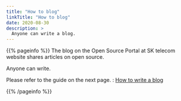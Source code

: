 ```yaml
---
title: "How to blog"
linkTitle: "How to blog"
date: 2020-08-30
description: >
  Anyone can write a blog.
---
```


{{% pageinfo %}}
The blog on the Open Source Portal at SK telecom website shares articles on open source.

Anyone can write.

Please refer to the guide on the next page. : [How to write a blog](https://github.com/sktelecom/sktelecom.github.io/blob/master/docs/blog.md)

{{% /pageinfo %}}